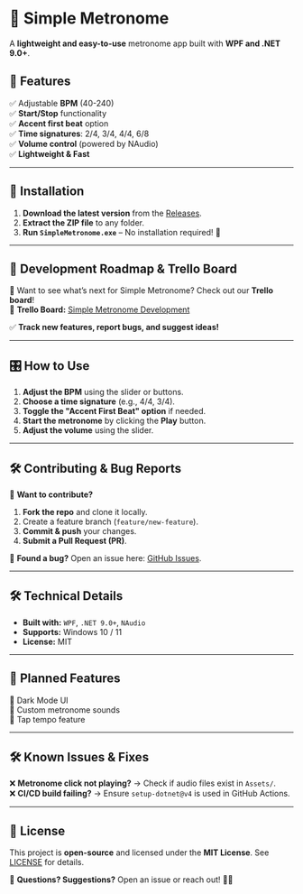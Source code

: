 # 🎵 Simple Metronome

A **lightweight and easy-to-use** metronome app built with **WPF and .NET 9.0+**.

## 🚀 Features
✅ Adjustable **BPM** (40-240)  
✅ **Start/Stop** functionality  
✅ **Accent first beat** option  
✅ **Time signatures**: 2/4, 3/4, 4/4, 6/8  
✅ **Volume control** (powered by NAudio)  
✅ **Lightweight & Fast**  

---

## 🔧 **Installation**
1. **Download the latest version** from the [Releases](https://github.com/Leah27uu/SimpleMetronome/releases).  
2. **Extract the ZIP file** to any folder.  
3. **Run `SimpleMetronome.exe`** – No installation required! 🎵  

---

## 📌 **Development Roadmap & Trello Board**  
🚀 Want to see what’s next for Simple Metronome? Check out our **Trello board**!  
📌 **Trello Board:** [Simple Metronome Development](https://trello.com/[YOUR-TRELLO-LINK](https://trello.com/b/fZeGu0Xx/simple-metronome-development))  

✅ **Track new features, report bugs, and suggest ideas!**  

---


## 🎛 **How to Use**
1. **Adjust the BPM** using the slider or buttons.  
2. **Choose a time signature** (e.g., 4/4, 3/4).  
3. **Toggle the "Accent First Beat" option** if needed.  
4. **Start the metronome** by clicking the **Play** button.  
5. **Adjust the volume** using the slider.  

---

## 🛠 **Contributing & Bug Reports**  
🚀 **Want to contribute?**  
1. **Fork the repo** and clone it locally.  
2. Create a feature branch (`feature/new-feature`).  
3. **Commit & push** your changes.  
4. **Submit a Pull Request (PR)**.  

🐞 **Found a bug?** Open an issue here: [GitHub Issues](https://github.com/Leah27uu/SimpleMetronome/issues).  

---

## 🛠 **Technical Details**
- **Built with:** `WPF`, `.NET 9.0+`, `NAudio`
- **Supports:** Windows 10 / 11
- **License:** MIT  

---

## 📝 **Planned Features**
🔹 Dark Mode UI  
🔹 Custom metronome sounds  
🔹 Tap tempo feature  

---

## 🛠 **Known Issues & Fixes**
❌ **Metronome click not playing?** → Check if audio files exist in `Assets/`.  
❌ **CI/CD build failing?** → Ensure `setup-dotnet@v4` is used in GitHub Actions.  

---

## 📜 **License**
This project is **open-source** and licensed under the **MIT License**. See [LICENSE](LICENSE) for details.  

📩 **Questions? Suggestions?** Open an issue or reach out! 🚀🎵
